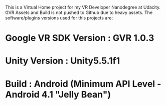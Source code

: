 This is a Virtual Home project for my VR Developer Nanodegree at Udacity.
GVR Assets and Build is not pushed to Github due to heavy assets.
The software/plugins versions used for this projects are:
# Google VR SDK Version : GVR 1.0.3
# Unity Version : Unity5.5.1f1
# Build : Android (Minimum API Level - Android 4.1 "Jelly Bean")
